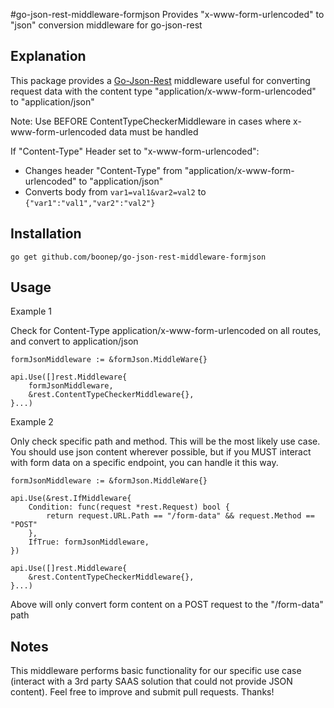 #go-json-rest-middleware-formjson
Provides "x-www-form-urlencoded" to "json" conversion middleware for go-json-rest

## Explanation

This package provides a [Go-Json-Rest](https://ant0ine.github.io/go-json-rest/) middleware useful for converting request data with the content type "application/x-www-form-urlencoded" to "application/json"

Note: Use BEFORE ContentTypeCheckerMiddleware in cases where x-www-form-urlencoded data must be handled

If "Content-Type" Header set to "x-www-form-urlencoded":

* Changes header "Content-Type" from "application/x-www-form-urlencoded" to "application/json"
* Converts body from `var1=val1&var2=val2` to `{"var1":"val1","var2":"val2"}`

## Installation

    go get github.com/boonep/go-json-rest-middleware-formjson

## Usage

Example 1

Check for Content-Type application/x-www-form-urlencoded on all routes, and convert to application/json

	formJsonMiddleware := &formJson.MiddleWare{}

	api.Use([]rest.Middleware{
		formJsonMiddleware,
		&rest.ContentTypeCheckerMiddleware{},
	}...)

Example 2

Only check specific path and method.  This will be the most likely use case.  You should use json content wherever possible, but if you MUST interact with form data on a specific endpoint, you can handle it this way.


	formJsonMiddleware := &formJson.MiddleWare{}

	api.Use(&rest.IfMiddleware{
		Condition: func(request *rest.Request) bool {
			return request.URL.Path == "/form-data" && request.Method == "POST"
		},
		IfTrue: formJsonMiddleware,
	})

	api.Use([]rest.Middleware{
		&rest.ContentTypeCheckerMiddleware{},
	}...)

Above will only convert form content on a POST request to the "/form-data" path

## Notes

This middleware performs basic functionality for our specific use case (interact with a 3rd party SAAS solution that could not provide JSON content).  Feel free to improve and submit pull requests.  Thanks!